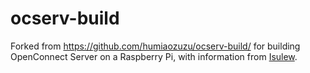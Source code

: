 # ocserv-build

Forked from https://github.com/humiaozuzu/ocserv-build/ for building OpenConnect Server on a Raspberry Pi,
with information from [Isulew](http://b.nznd.org/post/4share/2015-09-29).
